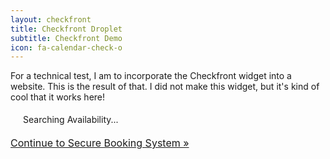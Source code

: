 ```yaml
---
layout: checkfront
title: Checkfront Droplet
subtitle: Checkfront Demo
icon: fa-calendar-check-o
---
```


For a technical test, I am to incorporate the Checkfront widget into a website. This is the result of that. I did not make this widget, but it's kind of cool that it works here!

<script type="text/javascript" src="//jayscodingbeta.checkfront.com/lib/interface--0.js"></script>
<!-- CHECKFRONT BOOKING PLUGIN v25-->
<div id="CHECKFRONT_WIDGET_01"><p id="CHECKFRONT_LOADER" style="background: url('//jayscodingbeta.checkfront.com/images/loader.gif') left center no-repeat; padding: 5px 5px 5px 20px">Searching Availability...</p></div>
<script>
new DROPLET.Widget ({
host: 'jayscodingbeta.checkfront.com',
target: 'CHECKFRONT_WIDGET_01',
tid: 'hide',
popup: '63',
options: 'tabs',
provider: 'droplet'
}).render();
</script>
<noscript><a href="https://jayscodingbeta.checkfront.com/reserve/" style="font-size: 16px">Continue to Secure Booking System &raquo;</a></noscript>